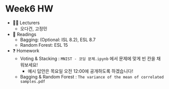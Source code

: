# Week6 HW

- :man_student: Lecturers
  - 오다건, 고정민
- :book: Readings
  - Bagging: (Optional: ISL 8.2), ESL 8.7
  - Random Forest: ESL 15
- :question: Homework
  - Voting & Stacking : `MNIST - 코딩 문제.ipynb` 에서 문제에 맞게 빈 칸을 채워보세요!
    - 예시 답안은 목요일 오전 12:00에 공개하도록 하겠습니다!
  - Bagging & Random Forest : `The variance of the mean of correlated samples.pdf`
